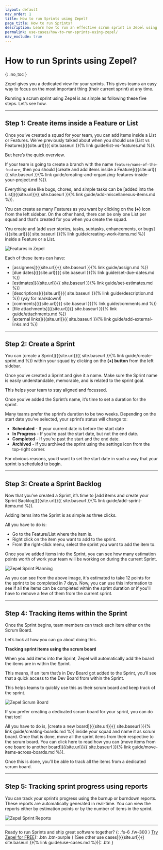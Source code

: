 ```yaml
---
layout: default
nav_order: 1
title: How to run Sprints using Zepel?
page_title: How to run Sprints?
description: Learn how to run an effective scrum sprint in Zepel using the five steps shared in this article.
permalink: use-cases/how-to-run-sprints-using-zepel/
nav_exclude: true
---
```


# How to run Sprints using Zepel?
{: .no_toc }

Zepel gives you a dedicated view for your sprints. This gives teams an easy way to focus on the most important thing (their current sprint) at any time.

Running a scrum sprint using Zepel is as simple as following these five steps. Let’s see how.

---

## Step 1: Create items inside a Feature or List

Once you’ve created a squad for your team, you can add items inside a List or Features. We’ve previously talked about when you should use [List vs Features]({{site.url}}{{ site.baseurl }}{% link guide/list-vs-features.md %}). 

But here’s the quick overview.

If your team is going to create a branch with the name `feature/name-of-the-feature`, then you should [create and add items inside a Feature]({{site.url}}{{ site.baseurl }}{% link guide/creating-and-organizing-features-inside-your-project.md %}).

Everything else like bugs, chores, and simple tasks can be [added into the List]({{site.url}}{{ site.baseurl }}{% link guide/add-miscellaneous-items.md %}).

You can create as many Features as you want by clicking on the **(+)** icon from the left sidebar. On the other hand, there can be only one List per squad and that's created for you when you create the squad.

You create and [add user stories, tasks, subtasks, enhancements, or bugs]({{site.url}}{{ site.baseurl }}{% link guide/creating-work-items.md %}) inside a Feature or a List. 

![Features in Zepel](/guide/assets/uploads/zepel-features-new.png)

Each of these items can have:

- [assignees]({{site.url}}{{ site.baseurl }}{% link guide/assign.md %})
- [due dates]({{site.url}}{{ site.baseurl }}{% link guide/set-due-dates.md %})
- [estimates]({{site.url}}{{ site.baseurl }}{% link guide/set-estimates.md %})
- [descriptions]({{site.url}}{{ site.baseurl }}{% link guide/description.md %}) (yay for markdown!)
- [comments]({{site.url}}{{ site.baseurl }}{% link guide/comments.md %})
- [file attachments]({{site.url}}{{ site.baseurl }}{% link guide/attachments.md %})
- [external links]({{site.url}}{{ site.baseurl }}{% link guide/add-external-links.md %})

---

## Step 2: Create a Sprint 

You can [create a Sprint]({{site.url}}{{ site.baseurl }}{% link guide/create-sprint.md %}) within your squad by clicking on the **(+) button** from the left sidebar. 

Once you’ve created a Sprint and give it a name. Make sure the Sprint name is easily understandable, memorable, and is related to the sprint goal. 

This helps your team to stay aligned and focussed.

Once you’ve added the Sprint’s name, it’s time to set a duration for the sprint. 

Many teams prefer the sprint’s duration to be two weeks. Depending on the start date you’ve selected, your sprint’s status will change to:

- **Scheduled** - If your current date is before the start date
- **In Progress** - If you’re past the start date, but not the end date.
- **Completed** - If you’re past the start and the end date.
- **Archived** - If you archived the sprint using the settings icon from the top-right corner.

For obvious reasons, you’d want to set the start date in such a way that your sprint is scheduled to begin.

---

## Step 3: Create a Sprint Backlog

Now that you’ve created a Sprint, it’s time to [add items and create your Sprint Backlog]({{site.url}}{{ site.baseurl }}{% link guide/add-sprint-items.md %}).

Adding items into the Sprint is as simple as three clicks. 

All you have to do is:
- Go to the Feature/List where the item is.
- Right click on the item you want to add to the sprint.
- From the right-click menu, select the sprint you want to add the item to.

Once you’ve added items into the Sprint, you can see how many estimation points worth of work your team will be working on during the current Sprint.

![Zepel Sprint Planning](/guide/assets/uploads/zepel-sprint-planning.png)

As you can see from the above image, it's estimated to take 12 points for the sprint to be completed in 7 days. Now, you can use this information to see if all the items can be completed within the sprint duration or if you'll have to remove a few of them from the current sprint.

---

## Step 4: Tracking items within the Sprint

Once the Sprint begins, team members can track each item either on the Scrum Board.

Let’s look at how you can go about doing this.

**Tracking sprint items using the scrum board**

When you add items into the Sprint, Zepel will automatically add the board the items are in within the Sprint.

This means, if an item that’s in Dev Board got added to the Sprint, you’ll see that a quick access to the Dev Board from within the Sprint. 

This helps teams to quickly use this as their scrum board and keep track of the sprint. 

![Zepel Scrum Board](/guide/assets/uploads/zepel-scrum-board.png)

If you prefer creating a dedicated scrum board for your sprint, you can do that too!

All you have to do is, [create a new board]({{site.url}}{{ site.baseurl }}{% link guide/creating-boards.md %}) inside your squad and name it as scrum board. Once that is done, move all the sprint items from their respective to the scrum board. You can click here to read how you can [move items from one board to another board]({{site.url}}{{ site.baseurl }}{% link guide/move-items-across-boards.md %}).

Once this is done, you’ll be able to track all the items from a dedicated scrum board.

---

## Step 5: Tracking sprint progress using reports

You can track your sprint’s progress using the burnup or burndown reports. These reports are automatically generated in real-time. You can view the reports either by estimation points or by the number of items in the sprint.

![Zepel Sprint Reports](/guide/assets/uploads/zepel-sprint-reports.png)

---

Ready to run Sprints and ship great software together?
{: .fs-6 .fw-300 }
[Try Zepel for FREE](https://zepel.io/?utm_source=zepelguide&utm_medium=usecases&utm_campaign=how-to-run-sprints){: .btn .btn-purple } 
[See other use cases]({{site.url}}{{ site.baseurl }}{% link guide/use-cases.md %}){: .btn }